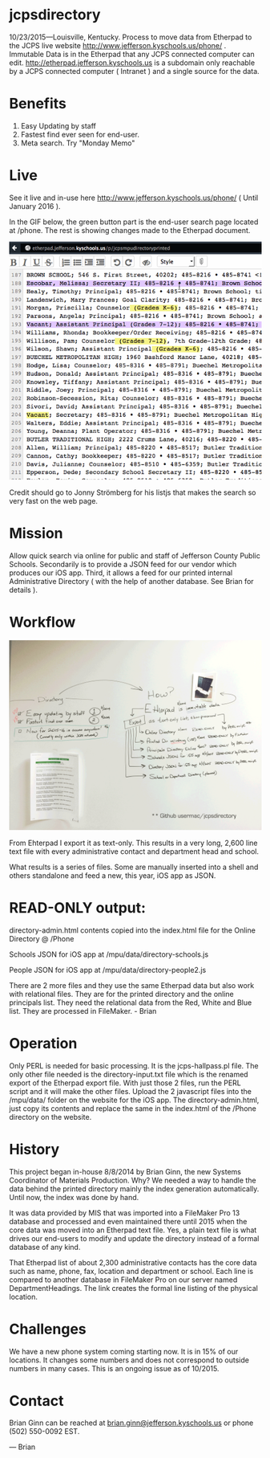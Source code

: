 # jcpsdirectory
10/23/2015—Louisville, Kentucky. Process to move data from Etherpad to the JCPS live website http://www.jefferson.kyschools.us/phone/ . Immutable Data is in the Etherpad that any JCPS connected computer can edit. http://etherpad.jefferson.kyschools.us is a subdomain only reachable by a JCPS connected computer ( Intranet ) and a single source for the data. 

# Benefits

1. Easy Updating by staff
2. Fastest find ever seen for end-user. 
3. Meta search. Try "Monday Memo"

# Live 
See it live and in-use here http://www.jefferson.kyschools.us/phone/
( Until January 2016 ).

In the GIF below, the green button part is the end-user search page located at /phone. The rest is showing changes made to the Etherpad document. 

![Etherpad to Web](etherpad-to-web.gif)

Credit should go to Jonny Strömberg for his listjs that makes the search so very fast on the web page.

# Mission
Allow quick search via online for public and staff of Jefferson County Public Schools. Secondarily is to provide a JSON feed for our vendor which produces our iOS app. Third, it allows a feed for our printed internal Administrative Directory ( with the help of another database. See Brian for details ).

# Workflow

![White board workflow](Directory-workflow-v2.png)

From Ehterpad I export it as text-only. This results in a very long, 2,600 line text file with every administrative contact and department head and school. 

What results is a series of files. Some are manually inserted into a shell and others standalone and feed a new, this year, iOS app as JSON. 

# READ-ONLY output:

directory-admin.html contents copied into the index.html file for the Online Directory @ /Phone

Schools JSON for iOS app at /mpu/data/directory-schools.js 

People JSON for iOS app at /mpu/data/directory-people2.js 

There are 2 more files and they use the same Etherpad data but also work with relational files. They are for the printed directory and the online principals list. They need the relational data from the Red, White and Blue list. They are processed in FileMaker. - Brian

# Operation

Only PERL is needed for basic processing. It is the jcps-hallpass.pl file. The only other file needed is the directory-input.txt file which is the renamed export of the Etherpad export file. With just those 2 files, run the PERL script and it will make the other files. Upload the 2 javascript files into the /mpu/data/ folder on the website for the iOS app. The directory-admin.html, just copy its contents and replace the same in the index.html of the /Phone directory on the website. 

# History

This project began in-house 8/8/2014 by Brian Ginn, the new Systems Coordinator of Materials Production. Why? We needed a way to handle the data behind the printed directory mainly the index generation automatically. Until now, the index was done by hand. 

It was data provided by MIS that was imported into a FileMaker Pro 13 database and processed and even maintained there until 2015 when the core data was moved into an Etherpad text file. Yes, a plain text file is what drives our end-users to modify and update the directory instead of a formal database of any kind. 

That Etherpad list of about 2,300 administrative contacts has the core data such as name, phone, fax, location and department or school. Each line is compared to another database in FileMaker Pro on our server named DepartmentHeadings. The link creates the formal line listing of the physical location. 

# Challenges

We have a new phone system coming starting now. It is in 15% of our locations. It changes some numbers and does not correspond to outside numbers in many cases. This is an ongoing issue as of 10/2015. 

# Contact
Brian Ginn can be reached at brian.ginn@jefferson.kyschools.us or phone (502) 550-0092 EST.

— Brian

